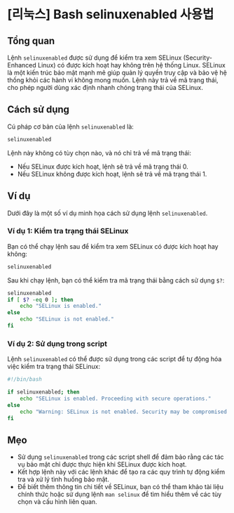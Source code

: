 # [리눅스] Bash selinuxenabled 사용법

## Tổng quan
Lệnh `selinuxenabled` được sử dụng để kiểm tra xem SELinux (Security-Enhanced Linux) có được kích hoạt hay không trên hệ thống Linux. SELinux là một kiến trúc bảo mật mạnh mẽ giúp quản lý quyền truy cập và bảo vệ hệ thống khỏi các hành vi không mong muốn. Lệnh này trả về mã trạng thái, cho phép người dùng xác định nhanh chóng trạng thái của SELinux.

## Cách sử dụng
Cú pháp cơ bản của lệnh `selinuxenabled` là:

```bash
selinuxenabled
```

Lệnh này không có tùy chọn nào, và nó chỉ trả về mã trạng thái:

- Nếu SELinux được kích hoạt, lệnh sẽ trả về mã trạng thái 0.
- Nếu SELinux không được kích hoạt, lệnh sẽ trả về mã trạng thái 1.

## Ví dụ
Dưới đây là một số ví dụ minh họa cách sử dụng lệnh `selinuxenabled`.

### Ví dụ 1: Kiểm tra trạng thái SELinux
Bạn có thể chạy lệnh sau để kiểm tra xem SELinux có được kích hoạt hay không:

```bash
selinuxenabled
```

Sau khi chạy lệnh, bạn có thể kiểm tra mã trạng thái bằng cách sử dụng `$?`:

```bash
selinuxenabled
if [ $? -eq 0 ]; then
    echo "SELinux is enabled."
else
    echo "SELinux is not enabled."
fi
```

### Ví dụ 2: Sử dụng trong script
Lệnh `selinuxenabled` có thể được sử dụng trong các script để tự động hóa việc kiểm tra trạng thái SELinux:

```bash
#!/bin/bash

if selinuxenabled; then
    echo "SELinux is enabled. Proceeding with secure operations."
else
    echo "Warning: SELinux is not enabled. Security may be compromised."
fi
```

## Mẹo
- Sử dụng `selinuxenabled` trong các script shell để đảm bảo rằng các tác vụ bảo mật chỉ được thực hiện khi SELinux được kích hoạt.
- Kết hợp lệnh này với các lệnh khác để tạo ra các quy trình tự động kiểm tra và xử lý tình huống bảo mật.
- Để biết thêm thông tin chi tiết về SELinux, bạn có thể tham khảo tài liệu chính thức hoặc sử dụng lệnh `man selinux` để tìm hiểu thêm về các tùy chọn và cấu hình liên quan.